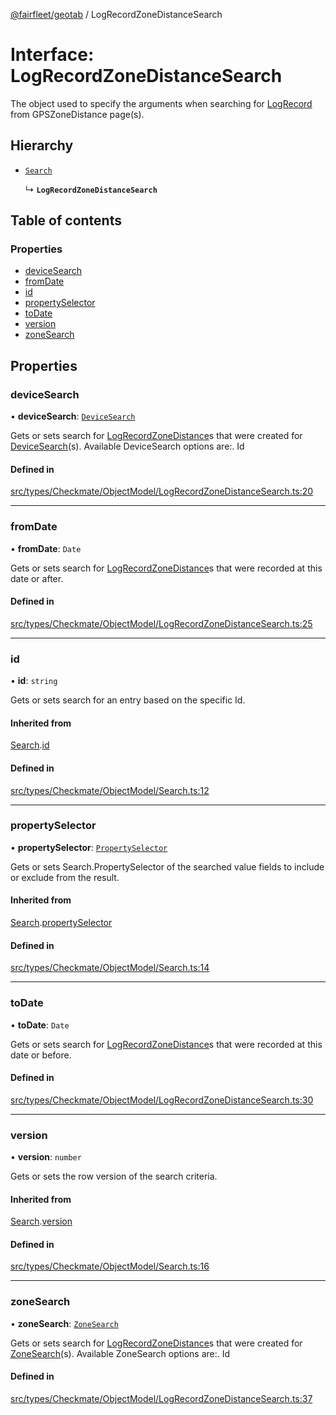 [@fairfleet/geotab](../README.md) / LogRecordZoneDistanceSearch

# Interface: LogRecordZoneDistanceSearch

The object used to specify the arguments when searching for
 [LogRecord](LogRecord.md) from GPSZoneDistance page(s).

## Hierarchy

- [`Search`](Search.md)

  ↳ **`LogRecordZoneDistanceSearch`**

## Table of contents

### Properties

- [deviceSearch](LogRecordZoneDistanceSearch.md#devicesearch)
- [fromDate](LogRecordZoneDistanceSearch.md#fromdate)
- [id](LogRecordZoneDistanceSearch.md#id)
- [propertySelector](LogRecordZoneDistanceSearch.md#propertyselector)
- [toDate](LogRecordZoneDistanceSearch.md#todate)
- [version](LogRecordZoneDistanceSearch.md#version)
- [zoneSearch](LogRecordZoneDistanceSearch.md#zonesearch)

## Properties

### deviceSearch

• **deviceSearch**: [`DeviceSearch`](DeviceSearch.md)

Gets or sets search for [LogRecordZoneDistance](LogRecordZoneDistance.md)s that were created for
 [DeviceSearch](DeviceSearch.md)(s).
 Available DeviceSearch options are:.
 <list><item><description>Id</description></item></list>

#### Defined in

[src/types/Checkmate/ObjectModel/LogRecordZoneDistanceSearch.ts:20](https://github.com/fairfleet/geotab/blob/d57d931/src/types/Checkmate/ObjectModel/LogRecordZoneDistanceSearch.ts#L20)

___

### fromDate

• **fromDate**: `Date`

Gets or sets search for [LogRecordZoneDistance](LogRecordZoneDistance.md)s that were recorded at this
 date or after.

#### Defined in

[src/types/Checkmate/ObjectModel/LogRecordZoneDistanceSearch.ts:25](https://github.com/fairfleet/geotab/blob/d57d931/src/types/Checkmate/ObjectModel/LogRecordZoneDistanceSearch.ts#L25)

___

### id

• **id**: `string`

Gets or sets search for an entry based on the specific Id.

#### Inherited from

[Search](Search.md).[id](Search.md#id)

#### Defined in

[src/types/Checkmate/ObjectModel/Search.ts:12](https://github.com/fairfleet/geotab/blob/d57d931/src/types/Checkmate/ObjectModel/Search.ts#L12)

___

### propertySelector

• **propertySelector**: [`PropertySelector`](PropertySelector.md)

Gets or sets Search.PropertySelector of the searched value fields to include or exclude from the result.

#### Inherited from

[Search](Search.md).[propertySelector](Search.md#propertyselector)

#### Defined in

[src/types/Checkmate/ObjectModel/Search.ts:14](https://github.com/fairfleet/geotab/blob/d57d931/src/types/Checkmate/ObjectModel/Search.ts#L14)

___

### toDate

• **toDate**: `Date`

Gets or sets search for [LogRecordZoneDistance](LogRecordZoneDistance.md)s that were recorded at this
 date or before.

#### Defined in

[src/types/Checkmate/ObjectModel/LogRecordZoneDistanceSearch.ts:30](https://github.com/fairfleet/geotab/blob/d57d931/src/types/Checkmate/ObjectModel/LogRecordZoneDistanceSearch.ts#L30)

___

### version

• **version**: `number`

Gets or sets the row version of the search criteria.

#### Inherited from

[Search](Search.md).[version](Search.md#version)

#### Defined in

[src/types/Checkmate/ObjectModel/Search.ts:16](https://github.com/fairfleet/geotab/blob/d57d931/src/types/Checkmate/ObjectModel/Search.ts#L16)

___

### zoneSearch

• **zoneSearch**: [`ZoneSearch`](ZoneSearch.md)

Gets or sets search for [LogRecordZoneDistance](LogRecordZoneDistance.md)s that were created for
 [ZoneSearch](ZoneSearch.md)(s).
 Available ZoneSearch options are:.
 <list><item><description>Id</description></item></list>

#### Defined in

[src/types/Checkmate/ObjectModel/LogRecordZoneDistanceSearch.ts:37](https://github.com/fairfleet/geotab/blob/d57d931/src/types/Checkmate/ObjectModel/LogRecordZoneDistanceSearch.ts#L37)
